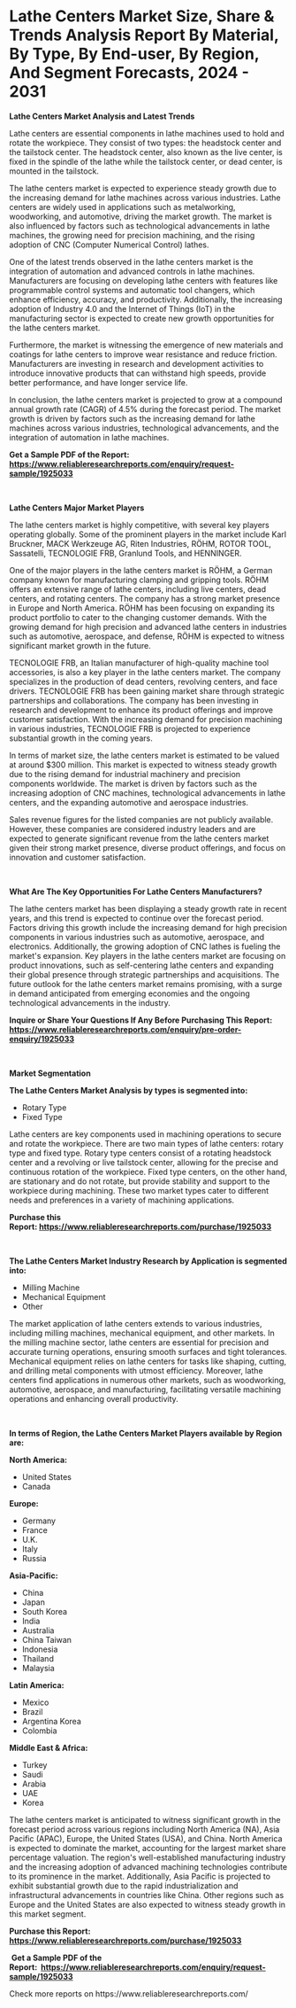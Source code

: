 <p><h1>Lathe Centers Market Size, Share & Trends Analysis Report By Material, By Type, By End-user, By Region, And Segment Forecasts, 2024 - 2031</h1></p><p><strong>Lathe Centers Market Analysis and Latest Trends</strong></p>
<p><p>Lathe centers are essential components in lathe machines used to hold and rotate the workpiece. They consist of two types: the headstock center and the tailstock center. The headstock center, also known as the live center, is fixed in the spindle of the lathe while the tailstock center, or dead center, is mounted in the tailstock.</p><p>The lathe centers market is expected to experience steady growth due to the increasing demand for lathe machines across various industries. Lathe centers are widely used in applications such as metalworking, woodworking, and automotive, driving the market growth. The market is also influenced by factors such as technological advancements in lathe machines, the growing need for precision machining, and the rising adoption of CNC (Computer Numerical Control) lathes.</p><p>One of the latest trends observed in the lathe centers market is the integration of automation and advanced controls in lathe machines. Manufacturers are focusing on developing lathe centers with features like programmable control systems and automatic tool changers, which enhance efficiency, accuracy, and productivity. Additionally, the increasing adoption of Industry 4.0 and the Internet of Things (IoT) in the manufacturing sector is expected to create new growth opportunities for the lathe centers market.</p><p>Furthermore, the market is witnessing the emergence of new materials and coatings for lathe centers to improve wear resistance and reduce friction. Manufacturers are investing in research and development activities to introduce innovative products that can withstand high speeds, provide better performance, and have longer service life.</p><p>In conclusion, the lathe centers market is projected to grow at a compound annual growth rate (CAGR) of 4.5% during the forecast period. The market growth is driven by factors such as the increasing demand for lathe machines across various industries, technological advancements, and the integration of automation in lathe machines.</p></p>
<p><strong>Get a Sample PDF of the Report:&nbsp; <a href="https://www.reliableresearchreports.com/enquiry/request-sample/1925033">https://www.reliableresearchreports.com/enquiry/request-sample/1925033</a></strong></p>
<p>&nbsp;</p>
<p><strong>Lathe Centers Major Market Players</strong></p>
<p><p>The lathe centers market is highly competitive, with several key players operating globally. Some of the prominent players in the market include Karl Bruckner, MACK Werkzeuge AG, Riten Industries, RÖHM, ROTOR TOOL, Sassatelli, TECNOLOGIE FRB, Granlund Tools, and HENNINGER.</p><p>One of the major players in the lathe centers market is RÖHM, a German company known for manufacturing clamping and gripping tools. RÖHM offers an extensive range of lathe centers, including live centers, dead centers, and rotating centers. The company has a strong market presence in Europe and North America. RÖHM has been focusing on expanding its product portfolio to cater to the changing customer demands. With the growing demand for high precision and advanced lathe centers in industries such as automotive, aerospace, and defense, RÖHM is expected to witness significant market growth in the future.</p><p>TECNOLOGIE FRB, an Italian manufacturer of high-quality machine tool accessories, is also a key player in the lathe centers market. The company specializes in the production of dead centers, revolving centers, and face drivers. TECNOLOGIE FRB has been gaining market share through strategic partnerships and collaborations. The company has been investing in research and development to enhance its product offerings and improve customer satisfaction. With the increasing demand for precision machining in various industries, TECNOLOGIE FRB is projected to experience substantial growth in the coming years.</p><p>In terms of market size, the lathe centers market is estimated to be valued at around $300 million. This market is expected to witness steady growth due to the rising demand for industrial machinery and precision components worldwide. The market is driven by factors such as the increasing adoption of CNC machines, technological advancements in lathe centers, and the expanding automotive and aerospace industries.</p><p>Sales revenue figures for the listed companies are not publicly available. However, these companies are considered industry leaders and are expected to generate significant revenue from the lathe centers market given their strong market presence, diverse product offerings, and focus on innovation and customer satisfaction.</p></p>
<p>&nbsp;</p>
<p><strong>What Are The Key Opportunities For Lathe Centers Manufacturers?</strong></p>
<p><p>The lathe centers market has been displaying a steady growth rate in recent years, and this trend is expected to continue over the forecast period. Factors driving this growth include the increasing demand for high precision components in various industries such as automotive, aerospace, and electronics. Additionally, the growing adoption of CNC lathes is fueling the market's expansion. Key players in the lathe centers market are focusing on product innovations, such as self-centering lathe centers and expanding their global presence through strategic partnerships and acquisitions. The future outlook for the lathe centers market remains promising, with a surge in demand anticipated from emerging economies and the ongoing technological advancements in the industry.</p></p>
<p><strong>Inquire or Share Your Questions If Any Before Purchasing This Report: <a href="https://www.reliableresearchreports.com/enquiry/pre-order-enquiry/1925033">https://www.reliableresearchreports.com/enquiry/pre-order-enquiry/1925033</a></strong></p>
<p>&nbsp;</p>
<p><strong>Market Segmentation</strong></p>
<p><strong>The Lathe Centers Market Analysis by types is segmented into:</strong></p>
<p><ul><li>Rotary Type</li><li>Fixed Type</li></ul></p>
<p><p>Lathe centers are key components used in machining operations to secure and rotate the workpiece. There are two main types of lathe centers: rotary type and fixed type. Rotary type centers consist of a rotating headstock center and a revolving or live tailstock center, allowing for the precise and continuous rotation of the workpiece. Fixed type centers, on the other hand, are stationary and do not rotate, but provide stability and support to the workpiece during machining. These two market types cater to different needs and preferences in a variety of machining applications.</p></p>
<p><strong>Purchase this Report:&nbsp;<a href="https://www.reliableresearchreports.com/purchase/1925033">https://www.reliableresearchreports.com/purchase/1925033</a></strong></p>
<p>&nbsp;</p>
<p><strong>The Lathe Centers Market Industry Research by Application is segmented into:</strong></p>
<p><ul><li>Milling Machine</li><li>Mechanical Equipment</li><li>Other</li></ul></p>
<p><p>The market application of lathe centers extends to various industries, including milling machines, mechanical equipment, and other markets. In the milling machine sector, lathe centers are essential for precision and accurate turning operations, ensuring smooth surfaces and tight tolerances. Mechanical equipment relies on lathe centers for tasks like shaping, cutting, and drilling metal components with utmost efficiency. Moreover, lathe centers find applications in numerous other markets, such as woodworking, automotive, aerospace, and manufacturing, facilitating versatile machining operations and enhancing overall productivity.</p></p>
<p>&nbsp;</p>
<p><strong>In terms of Region, the Lathe Centers Market Players available by Region are:</strong></p>
<p>
    <p> <strong> North America: </strong>
        <ul>
            <li>United States</li>
            <li>Canada</li>
        </ul>
        </p> 
    <p> <strong> Europe: </strong>
        <ul>
            <li>Germany</li>
            <li>France</li>
            <li>U.K.</li>
            <li>Italy</li>
            <li>Russia</li>
        </ul>
        </p> 
    <p> <strong> Asia-Pacific: </strong>
        <ul>
            <li>China</li>
            <li>Japan</li>
            <li>South Korea</li>
            <li>India</li>
            <li>Australia</li>
            <li>China Taiwan</li>
            <li>Indonesia</li>
            <li>Thailand</li>
            <li>Malaysia</li>
        </ul>
        </p> 
    <p> <strong> Latin America: </strong>
        <ul>
            <li>Mexico</li>
            <li>Brazil</li>
            <li>Argentina Korea</li>
            <li>Colombia</li>
        </ul>
        </p> 
    <p> <strong> Middle East & Africa: </strong>
        <ul>
            <li>Turkey</li>
            <li>Saudi</li>
            <li>Arabia</li>
            <li>UAE</li>
            <li>Korea</li>
        </ul>
    </p>
    </p>
<p><p>The lathe centers market is anticipated to witness significant growth in the forecast period across various regions including North America (NA), Asia Pacific (APAC), Europe, the United States (USA), and China. North America is expected to dominate the market, accounting for the largest market share percentage valuation. The region's well-established manufacturing industry and the increasing adoption of advanced machining technologies contribute to its prominence in the market. Additionally, Asia Pacific is projected to exhibit substantial growth due to the rapid industrialization and infrastructural advancements in countries like China. Other regions such as Europe and the United States are also expected to witness steady growth in this market segment.</p></p>
<p><strong>Purchase this Report: <a href="https://www.reliableresearchreports.com/purchase/1925033">https://www.reliableresearchreports.com/purchase/1925033</a></strong></p>
<p>&nbsp;<strong>Get a Sample PDF of the Report:&nbsp;&nbsp;<a href="https://www.reliableresearchreports.com/enquiry/request-sample/1925033">https://www.reliableresearchreports.com/enquiry/request-sample/1925033</a></strong></p>
<p><strong></strong></p>
<p>Check more reports on https://www.reliableresearchreports.com/</p>